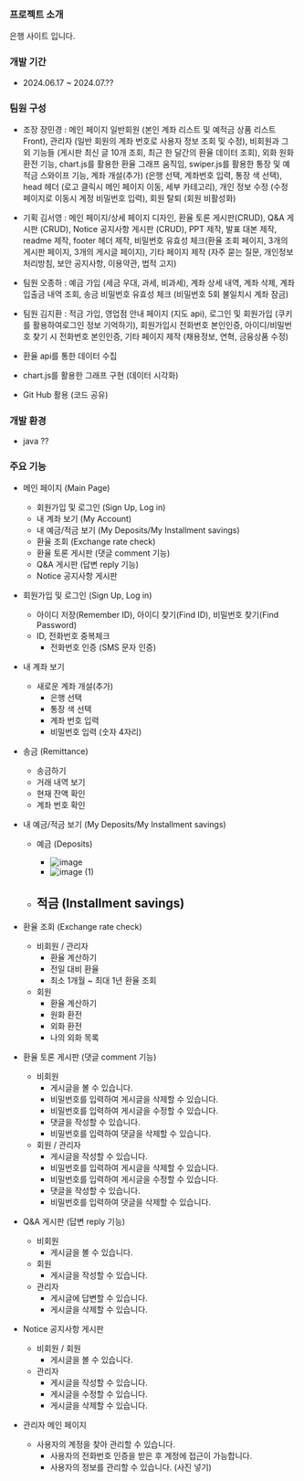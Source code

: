 ### 프로젝트 소개

은행 사이트 입니다.


### 개발 기간

- 2024.06.17 ~ 2024.07.??


### 팀원 구성

- 조장 장민경 : 메인 페이지 일반회원 (본인 계좌 리스트 및 예적금 상품 리스트 Front), 관리자 (일반 회원의 계좌 번호로 사용자 정보 조회 및 수정), 비회원과 그 외 기능들 (게시판 최신 글 10개 조회, 최근 한 달간의 환율 데이터 조회), 외화 원화 환전 기능, chart.js를 활용한 환율 그래프 움직임, swiper.js를 활용한 통장 및 예적금 스와이프 기능, 계좌 개설(추가) (은행 선택, 계좌번호 입력, 통장 색 선택), head 헤더 (로고 클릭시 메인 페이지 이동, 세부 카테고리), 개인 정보 수정 (수정 페이지로 이동시 계정 비밀번호 입력), 회원 탈퇴 (회원 비활성화)
- 기획 김서영 : 메인 페이지/상세 페이지 디자인, 환율 토론 게시판(CRUD), Q&A 게시판 (CRUD), Notice 공지사항 게시판 (CRUD), PPT 제작, 발표 대본 제작, readme 제작, footer 헤더 제작, 비밀번호 유효성 체크(환율 조회 페이지, 3개의 게시판 페이지, 3개의 게시글 페이지), 기타 페이지 제작 (자주 묻는 질문, 개인정보 처리방침, 보안 공지사항, 이용약관, 법적 고지)
- 팀원 오종하 : 예금 가입 (세금 우대, 과세, 비과세), 계좌 상세 내역, 계좌 삭제, 계좌 입출금 내역 조회, 송금 비밀번호 유효성 체크 (비밀번호 5회 불일치시 계좌 잠금)
- 팀원 김지환 : 적금 가입, 영업점 안내 페이지 (지도 api), 로그인 및 회원가입 (쿠키를 활용하여로그인 정보 기억하기), 회원가입시 전화번호 본인인증, 아이디/비밀번호 찾기 시 전화번호 본인인증, 기타 페이지 제작 (채용정보, 연혁, 금융상품 수정)

- 환율 api를 통한 데이터 수집
- chart.js를 활용한 그래프 구현 (데이터 시각화)
- Git Hub 활용 (코드 공유)


### 개발 환경

- java ??


### 주요 기능

- 메인 페이지 (Main Page)
    - 회원가입 및 로그인 (Sign Up, Log in)
    - 내 계좌 보기 (My Account)
    - 내 예금/적금 보기 (My Deposits/My Installment savings)
    - 환율 조회 (Exchange rate check)
    - 환율 토론 게시판 (댓글 comment 기능)
    - Q&A 게시판 (답변 reply 기능)
    - Notice 공지사항 게시판

- 회원가입 및 로그인 (Sign Up, Log in)
    - 아이디 저장(Remember ID), 아이디 찾기(Find ID), 비밀번호 찾기(Find Password)
    - ID, 전화번호 중복체크
        - 전화번호 인증 (SMS 문자 인증)

- 내 계좌 보기
    - 새로운 계좌 개설(추가)
        - 은행 선택
        - 통장 색 선택
        - 계좌 번호 입력
        - 비밀번호 입력 (숫자 4자리)

- 송금 (Remittance)
    - 송금하기
    - 거래 내역 보기
    - 현재 잔액 확인
    - 계좌 번호 확인

- 내 예금/적금 보기 (My Deposits/My Installment savings)
    - 예금 (Deposits)
        - ![image](https://github.com/user-attachments/assets/8ea11ad5-77b9-46eb-b901-21231ccb8d3b)
        - ![image (1)](https://github.com/user-attachments/assets/4678221d-e99d-49a6-a12a-982565fe5d71)

    - 적금 (Installment savings)
        - 

- 환율 조회 (Exchange rate check)
    - 비회원 / 관리자
        - 환율 계산하기
        - 전일 대비 환율
        - 최소 1개월 ~ 최대 1년 환율 조회
    - 회원
        - 환율 계산하기
        - 원화 환전
        - 외화 환전
        - 나의 외화 목록

- 환율 토론 게시판 (댓글 comment 기능)
    - 비회원
        - 게시글을 볼 수 있습니다.
        - 비밀번호를 입력하여 게시글을 삭제할 수 있습니다.
        - 비밀번호를 입력하여 게시글을 수정할 수 있습니다.
        - 댓글을 작성할 수 있습니다.
        - 비밀번호를 입력하여 댓글을 삭제할 수 있습니다.
    - 회원 / 관리자
        - 게시글을 작성할 수 있습니다.
        - 비밀번호를 입력하여 게시글을 삭제할 수 있습니다.
        - 비밀번호를 입력하여 게시글을 수정할 수 있습니다.
        - 댓글을 작성할 수 있습니다.
        - 비밀번호를 입력하여 댓글을 삭제할 수 있습니다.

- Q&A 게시판 (답변 reply 기능)
    - 비회원
        - 게시글을 볼 수 있습니다.
    - 회원
        - 게시글을 작성할 수 있습니다.
    - 관리자
        - 게시글에 답변할 수 있습니다.
        - 게시글을 삭제할 수 있습니다.

- Notice 공지사항 게시판
    - 비회원 / 회원
        - 게시글을 볼 수 있습니다.
    - 관리자
        - 게시글을 작성할 수 있습니다.
        - 게시글을 수정할 수 있습니다.
        - 게시글을 삭제할 수 있습니다.

- 관리자 메인 페이지
    - 사용자의 계정을 찾아 관리할 수 있습니다.
        - 사용자의 전화번호 인증을 받은 후 계정에 접근이 가능합니다.
        - 사용자의 정보를 관리할 수 있습니다. (사진 넣기)
